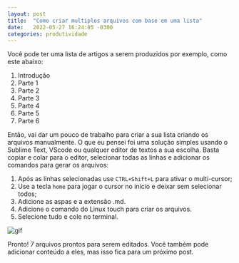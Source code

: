 ```yaml
---
layout: post
title:  "Como criar multiplos arquivos com base em uma lista"
date:   2022-05-27 16:24:05 -0300
categories: produtividade
---
```


Você pode ter uma lista de artigos a serem produzidos por exemplo, como este abaixo:

1. Introdução
2. Parte 1
3. Parte 2
4. Parte 3
5. Parte 4
6. Parte 5
7. Parte 6

Então, vai dar um pouco de trabalho para criar a sua lista criando os arquivos manualmente. O que eu pensei foi uma solução simples usando o Sublime Text, VScode ou qualquer editor de textos a sua escolha. Basta copiar e colar para o editor, selecionar todas as linhas e adicionar os comandos para gerar os arquivos:

1. Após as linhas selecionadas use `CTRL+Shift+L` para ativar o multi-cursor;
2. Use a tecla `home` para jogar o cursor no início e deixar sem selecionar todos;
3. Adicione as aspas e a extensão .md.
4. Adicione o comando do Linux touch para criar os arquivos.
5. Selecione tudo e cole no terminal.

![gif](https://i.imgur.com/PiAMrMR.gif)


Pronto! 7 arquivos prontos para serem editados. Você também pode adicionar conteúdo a eles, mas isso fica para um próximo post.
